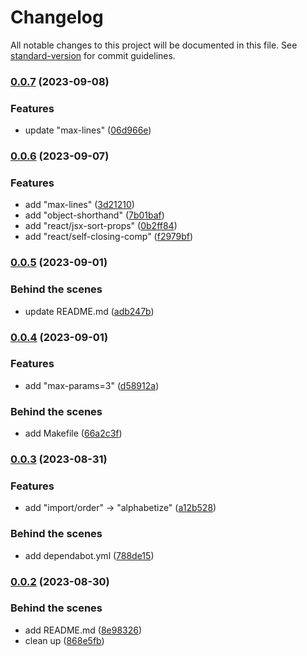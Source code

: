# Changelog

All notable changes to this project will be documented in this file. See [standard-version](https://github.com/conventional-changelog/standard-version) for commit guidelines.

### [0.0.7](https://github.com/ascendcorp/eslint-config-acw-web/compare/v0.0.6...v0.0.7) (2023-09-08)


### Features

* update "max-lines" ([06d966e](https://github.com/ascendcorp/eslint-config-acw-web/commit/06d966e6c99e7d1a148c7b0b39d5dbf8054ed974))

### [0.0.6](https://github.com/ascendcorp/eslint-config-acw-web/compare/v0.0.5...v0.0.6) (2023-09-07)


### Features

* add "max-lines" ([3d21210](https://github.com/ascendcorp/eslint-config-acw-web/commit/3d21210cc90d40c754e6f7fa9e85d57c82fdb31a))
* add "object-shorthand" ([7b01baf](https://github.com/ascendcorp/eslint-config-acw-web/commit/7b01baf22263260f604b798709a0ce8a5d7e5bd4))
* add "react/jsx-sort-props" ([0b2ff84](https://github.com/ascendcorp/eslint-config-acw-web/commit/0b2ff84db54dac356b48e8fb5ea3c5b01c8eee28))
* add "react/self-closing-comp" ([f2979bf](https://github.com/ascendcorp/eslint-config-acw-web/commit/f2979bfa4ebdc686887604dd33d84bd92ee38d0c))

### [0.0.5](https://github.com/ascendcorp/eslint-config-acw-web/compare/v0.0.4...v0.0.5) (2023-09-01)


### Behind the scenes

* update README.md ([adb247b](https://github.com/ascendcorp/eslint-config-acw-web/commit/adb247b402b519153d902170bbd8902342e6d7fe))

### [0.0.4](https://github.com/ascendcorp/eslint-config-acw-web/compare/v0.0.3...v0.0.4) (2023-09-01)


### Features

* add "max-params=3" ([d58912a](https://github.com/ascendcorp/eslint-config-acw-web/commit/d58912a4f02e6fa1b9ea3b856d1401b0e3536e53))


### Behind the scenes

* add Makefile ([66a2c3f](https://github.com/ascendcorp/eslint-config-acw-web/commit/66a2c3f82115af8ce0386d2fd741e05fd9be80e6))

### [0.0.3](https://github.com/ascendcorp/eslint-config-acw-web/compare/v0.0.2...v0.0.3) (2023-08-31)


### Features

* add "import/order" -> "alphabetize" ([a12b528](https://github.com/ascendcorp/eslint-config-acw-web/commit/a12b528714e00ec3a1d998cfda256c88ed45ee82))


### Behind the scenes

* add dependabot.yml ([788de15](https://github.com/ascendcorp/eslint-config-acw-web/commit/788de15fe3a654e98ba78efaa6150ce0acb112ca))

### [0.0.2](https://github.com/ascendcorp/eslint-config-acw-web/compare/v0.0.1...v0.0.2) (2023-08-30)


### Behind the scenes

* add README.md ([8e98326](https://github.com/ascendcorp/eslint-config-acw-web/commit/8e98326d515c644828cccda5f190c126cd46e4fe))
* clean up ([868e5fb](https://github.com/ascendcorp/eslint-config-acw-web/commit/868e5fb49f605c5b411cb95a769c6300a4973583))
